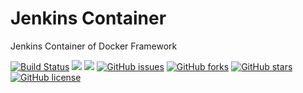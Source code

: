 # Jenkins Container
Jenkins Container of Docker Framework

[![Build Status](https://travis-ci.org/dockerframework/jenkins.svg?branch=master)](https://travis-ci.org/dockerframework/jenkins) [![](https://images.microbadger.com/badges/image/dockerframework/jenkins:2.147.svg)](https://microbadger.com/images/dockerframework/jenkins:2.147 "Layers") [![](https://images.microbadger.com/badges/version/dockerframework/jenkins:2.147.svg)](https://microbadger.com/images/dockerframework/jenkins:2.147 "Version") [![GitHub issues](https://img.shields.io/github/issues/dockerframework/jenkins.svg)](https://github.com/dockerframework/jenkins/issues) [![GitHub forks](https://img.shields.io/github/forks/dockerframework/jenkins.svg)](https://github.com/dockerframework/jenkins/network) [![GitHub stars](https://img.shields.io/github/stars/dockerframework/jenkins.svg)](https://github.com/dockerframework/jenkins/stargazers) [![GitHub license](https://img.shields.io/badge/license-MIT-blue.svg)](https://raw.githubusercontent.com/dockerframework/jenkins/master/LICENSE)

